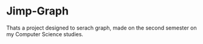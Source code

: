 # Jimp-Graph
Thats a project designed to serach graph, made on the second semester on my Computer Science studies.

